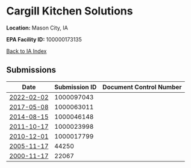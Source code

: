 # Cargill Kitchen Solutions

**Location:** Mason City, IA

**EPA Facility ID:** 100000173135

[Back to IA Index](../../index.md)

## Submissions

| Date | Submission ID | Document Control Number |
|------|--------------|-------------------------|
| [2022-02-02](submissions/1000097043.md) | 1000097043 |  |
| [2017-05-08](submissions/1000063011.md) | 1000063011 |  |
| [2014-08-15](submissions/1000046148.md) | 1000046148 |  |
| [2011-10-17](submissions/1000023998.md) | 1000023998 |  |
| [2010-12-01](submissions/1000017799.md) | 1000017799 |  |
| [2005-11-17](submissions/44250.md) | 44250 |  |
| [2000-11-17](submissions/22067.md) | 22067 |  |
